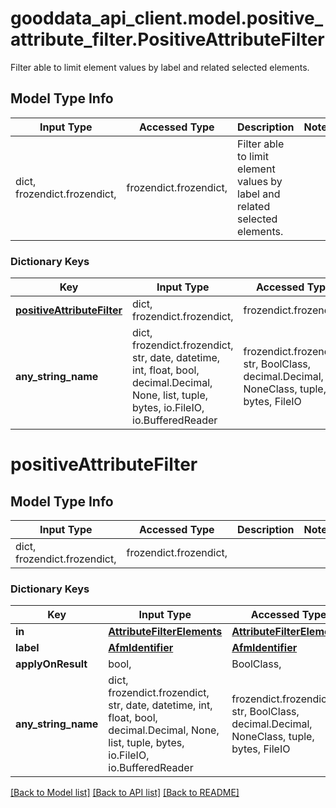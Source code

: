 # gooddata_api_client.model.positive_attribute_filter.PositiveAttributeFilter

Filter able to limit element values by label and related selected elements.

## Model Type Info
Input Type | Accessed Type | Description | Notes
------------ | ------------- | ------------- | -------------
dict, frozendict.frozendict,  | frozendict.frozendict,  | Filter able to limit element values by label and related selected elements. | 

### Dictionary Keys
Key | Input Type | Accessed Type | Description | Notes
------------ | ------------- | ------------- | ------------- | -------------
**[positiveAttributeFilter](#positiveAttributeFilter)** | dict, frozendict.frozendict,  | frozendict.frozendict,  |  | 
**any_string_name** | dict, frozendict.frozendict, str, date, datetime, int, float, bool, decimal.Decimal, None, list, tuple, bytes, io.FileIO, io.BufferedReader | frozendict.frozendict, str, BoolClass, decimal.Decimal, NoneClass, tuple, bytes, FileIO | any string name can be used but the value must be the correct type | [optional]

# positiveAttributeFilter

## Model Type Info
Input Type | Accessed Type | Description | Notes
------------ | ------------- | ------------- | -------------
dict, frozendict.frozendict,  | frozendict.frozendict,  |  | 

### Dictionary Keys
Key | Input Type | Accessed Type | Description | Notes
------------ | ------------- | ------------- | ------------- | -------------
**in** | [**AttributeFilterElements**](AttributeFilterElements.md) | [**AttributeFilterElements**](AttributeFilterElements.md) |  | 
**label** | [**AfmIdentifier**](AfmIdentifier.md) | [**AfmIdentifier**](AfmIdentifier.md) |  | 
**applyOnResult** | bool,  | BoolClass,  |  | [optional] 
**any_string_name** | dict, frozendict.frozendict, str, date, datetime, int, float, bool, decimal.Decimal, None, list, tuple, bytes, io.FileIO, io.BufferedReader | frozendict.frozendict, str, BoolClass, decimal.Decimal, NoneClass, tuple, bytes, FileIO | any string name can be used but the value must be the correct type | [optional]

[[Back to Model list]](../../README.md#documentation-for-models) [[Back to API list]](../../README.md#documentation-for-api-endpoints) [[Back to README]](../../README.md)


